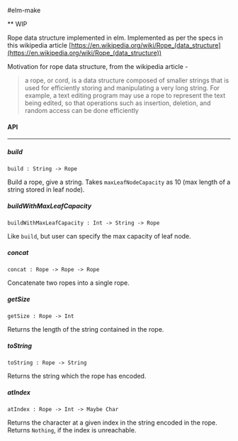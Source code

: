 #elm-make

** WIP

Rope data structure implemented in elm. Implemented as per the specs in this wikipedia article [https://en.wikipedia.org/wiki/Rope_(data_structure](https://en.wikipedia.org/wiki/Rope_(data_structure))

Motivation for rope data structure, from the wikipedia article -

>  a rope, or cord, is a data structure composed of smaller strings that is used for efficiently storing and manipulating a very long string. For example, a text editing program may use a rope to represent the text being edited, so that operations such as insertion, deletion, and random access can be done efficiently

#### API
---
##### build
`build : String -> Rope`

Build a rope, give a string. Takes `maxLeafNodeCapacity` as 10 (max length of a string stored in leaf node).

##### buildWithMaxLeafCapacity
`buildWithMaxLeafCapacity : Int -> String -> Rope`

Like `build`, but user can specify the max capacity of leaf node.

##### concat
`concat : Rope -> Rope -> Rope`

Concatenate two ropes into a single rope.

##### getSize
`getSize : Rope -> Int`

Returns the length of the string contained in the rope.

##### toString
`toString : Rope -> String`

Returns the string which the rope has encoded.

##### atIndex
`atIndex : Rope -> Int -> Maybe Char`

Returns the character at a given index in the string encoded in the rope. Returns `Nothing`, if the index is unreachable.
